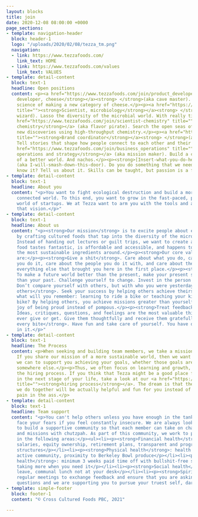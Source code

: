 ```yaml
---
layout: blocks
title: join
date: 2020-12-08 08:00:00 +0000
page_sections:
- template: navigation-header
  block: header-1
  logo: "/uploads/2020/02/08/tezza_tm.png"
  navigation:
  - link: https://www.tezzafoods.com/
    link_text: HOME
  - link: https://www.tezzafoods.com/values
    link_text: VALUES
- template: detail-content
  block: text-1
  headline: Open positions
  content: <p><a href="https://www.tezzafoods.com/join/product_developer" title=""><strong>Product
    developer, cheese</strong></a><strong> </strong>(aka cave master). Dive into the
    science of making a new category of cheese.</p><p><a href="https://www.tezzafoods.com/join/microbiologist"
    title=""><strong>Scientist, microbiology</strong></a><strong> </strong>(aka culture
    wizard). Lasso the diversity of the microbial world. With really tiny ropes.</p><p><a
    href="https://www.tezzafoods.com/join/scientist-chemistry" title=""><strong>Scientist,
    chemistry</strong></a> (aka flavor pirate). Search the open seas of flavor for
    new discoveries using high-throughput chemistry.</p><p><a href="https://www.tezzafoods.com/join/brand_coordinator"
    title=""><strong>Brand coordinator</strong></a><strong> </strong>(aka social storyteller).
    Tell stories that shape how people connect to each other and their food.</p><p><a
    href="https://www.tezzafoods.com/join/business_operations" title=""><strong>Business
    operations and strategy</strong></a> (aka mission maker). Build a company in pursuit
    of a better world. And nachos.</p><p><strong>[Insert-what-you-do-here] badass</strong>
    (aka I-will-smash-down-this-door). Do you do something that we need, and we don't
    know it? Tell us about it. Skills can be taught, but passion is a fruit.</p>
- template: detail-content
  block: text-1
  headline: About you
  content: "<p>You want to fight ecological destruction and build a more thoughtful,
    connected world. To this end, you want to grow in the fast-paced, passion-driven
    world of startups. We at Tezza want to arm you with the tools and agency to create
    that vision.</p>"
- template: detail-content
  block: text-1
  headline: About us
  content: "<p><strong>Our mission</strong> is to excite people about eating sustainably
    by crafting cultured foods that tap into the diversity of the microbial world.
    Instead of handing out lectures or guilt trips, we want to create a world where
    food tastes fantastic, is affordable and accessible, and happens to be made from
    the most sustainable ingredients around.</p><p><strong>Our core values</strong>
    are:</p><p><strong>Give a shit</strong>. Care about what you do, care about how
    you do it, care about the people you do it with, and care about the planet and
    everything else that brought you here in the first place.</p><p><strong>Log growth</strong>.
    To make a future world better than the present, make your present self better
    than your past. Challenge yourself to change. Invest in the person you want remembered.
    Don’t compare yourself with others, but with who you were yesterday.</p><p><strong>Empower
    others</strong>. Seek your success by helping others achieve theirs. On your deathbed,
    what will you remember: learning to ride a bike or teaching your kid to ride a
    bike? By helping others, you achieve missions greater than yourself and feel the
    joy of being proud instead of pompous.</p><p><strong>Treat feedback as a gift</strong>.
    Ideas, critiques, questions, and feelings are the most valuable things you will
    ever give or get. Give them thoughtfully and receive them gratefully.</p><p><strong>Savor
    every bite</strong>. Have fun and take care of yourself. You have one life; bask
    in it.</p>"
- template: detail-content
  block: text-1
  headline: The Process
  content: <p>When seeking and building team members, we take a mission perspective.
    If you share our mission of a more sustainable world, then we want to do whatever
    we can to support you achieving your goals, whether those goals are with us or
    somewhere else.</p><p>Thus, we often focus on learning and growth, even during
    the hiring process. If you think that Tezza might be a good place for you to grow
    in the next stage of your life, take a look at our <a href="https://www.tezzafoods.com/join/the-process"
    title=""><strong>hiring process</strong></a>. The dream is that the hiring dance
    we do together will be actually helpful and fun for you instead of an exhausting
    pain in the ass.</p>
- template: detail-content
  block: text-1
  headline: Team support
  content: "<p>You can't help others unless you have enough in the tank. You can't
    face your fears if you feel constantly insecure. We are always looking for ways
    to build a supportive community so that each member can take on challenges, demons,
    and missions with chutzpah. As part of this community, we work to provide security
    in the following areas:</p><ul><li><p><strong>Financial health</strong>: competitive
    salaries, equity ownership, retirement plans, transparent and progressive pay
    structures</p></li><li><p><strong>Physical health</strong>: health insurance,
    active community, proximity to Berkeley Bowl produce</p></li><li><p><strong>Mental
    health</strong>: minimum 3 weeks paid time off with bullshit-free support for
    taking more when you need it</p></li><li><p><strong>Social health</strong>: parental
    leave, communal lunch not at your desk</p></li><li><p><strong>Spiritual health</strong>:
    regular meetings to exchange feedback and ensure that you are asking the hard
    questions and we are supporting you to pursue your truest self, dark chocolate</p></li></ul>"
- template: simple-footer
  block: footer-1
  content: "© Cross Cultured Foods PBC, 2021"

---
```

